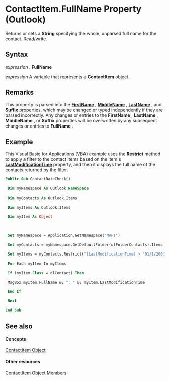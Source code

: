 
# ContactItem.FullName Property (Outlook)

Returns or sets a  **String** specifying the whole, unparsed full name for the contact. Read/write.


## Syntax

 _expression_ . **FullName**

 _expression_ A variable that represents a **ContactItem** object.


## Remarks

This property is parsed into the  **[FirstName](403b5e5a-037b-cf21-efc2-2bd2a80c3789.md)** , **[MiddleName](07e0c9b1-1093-2f8a-3b89-ba8570b2bdf5.md)** , **[LastName](430682f6-a230-887b-404b-a71989121fa2.md)** , and **[Suffix](edb92ed2-c42d-9f0d-b67a-e58ccd72ea0f.md)** properties, which may be changed or typed independently if they are parsed incorrectly. Any changes or entries to the **FirstName** , **LastName** , **MiddleName** , or **Suffix** properties will be overwritten by any subsequent changes or entries to **FullName** .


## Example

This Visual Basic for Applications (VBA) example uses the  **[Restrict](e3b0cda1-e43d-cc5e-2942-0f54935d9dab.md)** method to apply a filter to the contact items based on the item's **[LastModificationTime](91a95fa7-9cbb-0b40-f77f-4f5b3145e0a8.md)** property, and then it displays the full name of the contacts returned by the filter.


```vb
Public Sub ContactDateCheck() 
 
 Dim myNamespace As Outlook.NameSpace 
 
 Dim myContacts As Outlook.Items 
 
 Dim myItems As Outlook.Items 
 
 Dim myItem As Object 
 
 
 
 Set myNamespace = Application.GetNamespace("MAPI") 
 
 Set myContacts = myNamespace.GetDefaultFolder(olFolderContacts).Items 
 
 Set myItems = myContacts.Restrict("[LastModificationTime] > '01/1/2003'") 
 
 For Each myItem In myItems 
 
 If (myItem.Class = olContact) Then 
 
 MsgBox myItem.FullName &; ": " &; myItem.LastModificationTime 
 
 End If 
 
 Next 
 
End Sub
```


## See also


#### Concepts


[ContactItem Object](8e32093c-a678-f1fd-3f35-c2d8994d166f.md)
#### Other resources


[ContactItem Object Members](a8b13369-4c87-02aa-e62a-1f3067e559fa.md)
